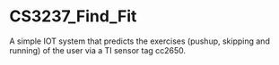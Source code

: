 # CS3237_Find_Fit
A simple IOT system that predicts the exercises (pushup, skipping and running) of the user via a TI sensor tag cc2650.

